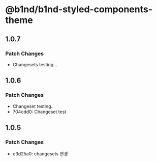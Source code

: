 # @b1nd/b1nd-styled-components-theme

## 1.0.7

### Patch Changes

- Changesets testing...

## 1.0.6

### Patch Changes

- Changeset testing..
- 704cdd0: Changeset test

## 1.0.5

### Patch Changes

- e3d25a0: changesets 변경
